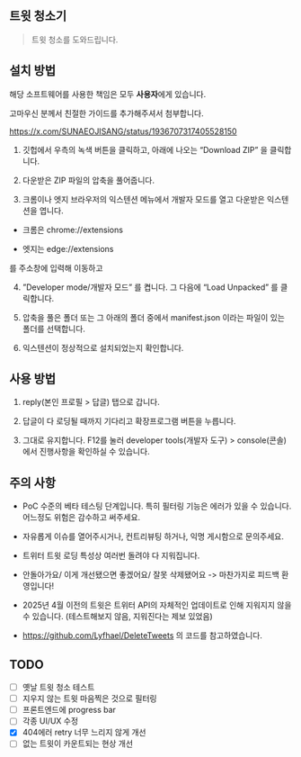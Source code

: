 ## 트윗 청소기 

> 트윗 청소를 도와드립니다.


## 설치 방법 

해당 소프트웨어를 사용한 책임은 모두 **사용자**에게 있습니다. 

고마우신 분께서 친절한 가이드를 추가해주셔서 첨부합니다. 


https://x.com/SUNAEOJISANG/status/1936707317405528150 


1. 깃헙에서 우측의 녹색 버튼을 클릭하고, 아래에 나오는 “Download ZIP” 을 클릭합니다.

2. 다운받은 ZIP 파일의 압축을 풀어줍니다.

3. 크롬이나 엣지 브라우저의 익스텐션 메뉴에서 개발자 모드를 열고 다운받은 익스텐션을 엽니다.


 - 크롬은 chrome://extensions

 - 엣지는 edge://extensions


를 주소창에 입력해 이동하고 

4. ”Developer mode/개발자 모드” 를 켭니다. 그 다음에 “Load Unpacked” 를 클릭합니다.

5. 압축을 풀은 폴더 또는 그 아래의 폴더 중에서 manifest.json 이라는 파일이 있는 폴더를 선택합니다.

6. 익스텐션이 정상적으로 설치되었는지 확인합니다.

## 사용 방법 

1. reply(본인 프로필 > 답글) 탭으로 갑니다. 

2. 답글이 다 로딩될 때까지 기다리고 확장프로그램 버튼을 누릅니다. 

3. 그대로 유지합니다. F12를 눌러 developer tools(개발자 도구) > console(콘솔) 에서 진행사항을 확인하실 수 있습니다.

## 주의 사항 

- PoC 수준의 베타 테스팅 단계입니다. 특히 필터링 기능은 에러가 있을 수 있습니다. 어느정도 위험은 감수하고 써주세요.

- 자유롭게 이슈를 열어주시거나, 컨트리뷰팅 하거나, 익명 게시함으로 문의주세요.

- 트위터 트윗 로딩 특성상 여러번 돌려야 다 지워집니다. 

- 안돌아가요/ 이게 개선됐으면 좋겠어요/ 잘못 삭제됐어요 -> 마찬가지로 피드백 환영입니다! 

- 2025년 4월 이전의 트윗은 트위터 API의 자체적인 업데이트로 인해 지워지지 않을 수 있습니다. (테스트해보지 않음, 지워진다는 제보 있었음)

- https://github.com/Lyfhael/DeleteTweets 의 코드를 참고하였습니다.


## TODO 

- [ ] 옛날 트윗 청소 테스트
- [ ] 지우지 않는 트윗 마음찍은 것으로 필터링
- [ ] 프론트엔드에 progress bar
- [ ] 각종 UI/UX 수정
- [x] 404에러 retry 너무 느리지 않게 개선 
- [ ] 없는 트윗이 카운트되는 현상 개선 
